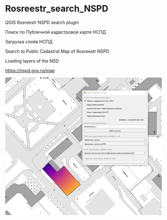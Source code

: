 # Rosreestr_search_NSPD
QGIS Rosreestr NSPD search plugin


Поиск по Публичной кадастровой карте НСПД

Загрузка слоёв НСПД


Search to Public Cadastral Map of Rosreestr NSPD

Loading layers of the NSD


<https://nspd.gov.ru/map>

<div style="text-align:center"><img src="scrn.png" alt="rosreestr-nspd-search-qgis-plugin"></div>
